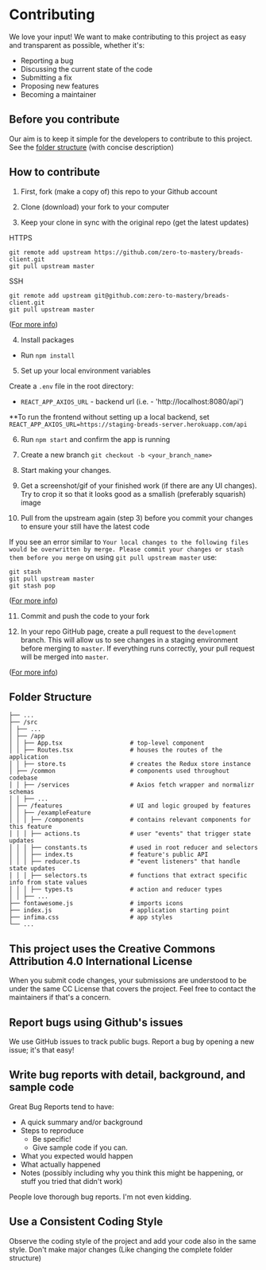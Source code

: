 # Contributing

We love your input! We want to make contributing to this project as easy and transparent as possible, whether it's:

- Reporting a bug
- Discussing the current state of the code
- Submitting a fix
- Proposing new features
- Becoming a maintainer

## Before you contribute

Our aim is to keep it simple for the developers to contribute to this project. See the [folder structure](https://github.com/zero-to-mastery/breads-client/blob/master/CONTRIBUTING.md#folder-structure) (with concise description)

## How to contribute

1. First, fork (make a copy of) this repo to your Github account

2. Clone (download) your fork to your computer

3. Keep your clone in sync with the original repo (get the latest updates)

  HTTPS
  ```
  git remote add upstream https://github.com/zero-to-mastery/breads-client.git
  git pull upstream master
  ```

  SSH
  ```
  git remote add upstream git@github.com:zero-to-mastery/breads-client.git
  git pull upstream master
  ```
  ([For more info](https://www.freecodecamp.org/news/how-to-sync-your-fork-with-the-original-git-repository/))

4. Install packages

  - Run `npm install`

5. Set up your local environment variables

  Create a `.env` file  in the root directory:

  - `REACT_APP_AXIOS_URL` - backend url (i.e. - 'http://localhost:8080/api')

  **To run the frontend without setting up a local backend, set `REACT_APP_AXIOS_URL=https://staging-breads-server.herokuapp.com/api`

6. Run `npm start` and confirm the app is running 

7. Create a new branch `git checkout -b <your_branch_name>`

8. Start making your changes.

9. Get a screenshot/gif of your finished work (if there are any UI changes). Try to crop it so that it looks good as a smallish (preferably squarish) image

10. Pull from the upstream again (step 3) before you commit your changes to ensure your still have the latest code

If you see an error similar to `Your local changes to the following files would be overwritten by merge. Please commit your changes or stash them before you merge` on using `git pull upstream master` use:

  ```
  git stash
  git pull upstream master
  git stash pop
  ```

([For more info](https://bluecast.tech/blog/git-stash/))

11. Commit and push the code to your fork

12. In your repo GitHub page, create a pull request to the `development` branch. This will allow us to see changes in a staging environment before merging to `master`. If everything runs correctly, your pull request will be merged into `master`.

([For more info](https://www.atlassian.com/git/tutorials/comparing-workflows/forking-workflow))

## Folder Structure

```
├── ...                 
├── /src
│ ├── ...
│ ├── /app
│ │ ├── App.tsx                   # top-level component
│ │ ├── Routes.tsx                # houses the routes of the application
│ │ ├── store.ts                  # creates the Redux store instance
│ ├── /common                     # components used throughout codebase
│ │ ├── /services                 # Axios fetch wrapper and normalizr schemas
│ │ ├── ...
│ ├── /features                   # UI and logic grouped by features
│ │ ├── /exampleFeature
│ │ │ ├── /components             # contains relevant components for this feature
│ │ │ ├── actions.ts              # user "events" that trigger state updates
│ │ │ ├── constants.ts            # used in root reducer and selectors
│ │ │ ├── index.ts                # feature's public API
│ │ │ ├── reducer.ts              # "event listeners" that handle state updates
│ │ │ ├── selectors.ts            # functions that extract specific info from state values
│ │ │ ├── types.ts                # action and reducer types
│ │ ├── ...
├── fontawesome.js                # imports icons
├── index.js                      # application starting point
├── infima.css                    # app styles
└── ...
```

## This project uses the  Creative Commons Attribution 4.0 International License

When you submit code changes, your submissions are understood to be under the same CC License that covers the project. Feel free to contact the maintainers if that's a concern.

## Report bugs using Github's issues

We use GitHub issues to track public bugs. Report a bug by opening a new issue; it's that easy!

## Write bug reports with detail, background, and sample code

Great Bug Reports tend to have:

- A quick summary and/or background
- Steps to reproduce
  - Be specific!
  - Give sample code if you can.
- What you expected would happen
- What actually happened
- Notes (possibly including why you think this might be happening, or stuff you tried that didn't work)

People love thorough bug reports. I'm not even kidding.

## Use a Consistent Coding Style
Observe the coding style of the project and add your code also in the same style. Don't make major changes (Like changing the complete folder structure)
